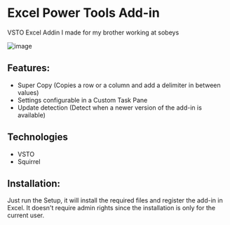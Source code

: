 # Excel Power Tools Add-in
VSTO Excel Addin I made for my brother working at sobeys

![image](https://user-images.githubusercontent.com/5427239/147146795-42de1502-fd14-41c3-b22a-918f4d23a71e.png)


## Features:
- Super Copy (Copies a row or a column and add a delimiter in between values)
- Settings configurable in a Custom Task Pane
- Update detection (Detect when a newer version of the add-in is available)

## Technologies
- VSTO
- Squirrel

## Installation:
Just run the Setup, it will install the required files and register the add-in in Excel. It doesn't require admin rights since the installation is only for the current user.
